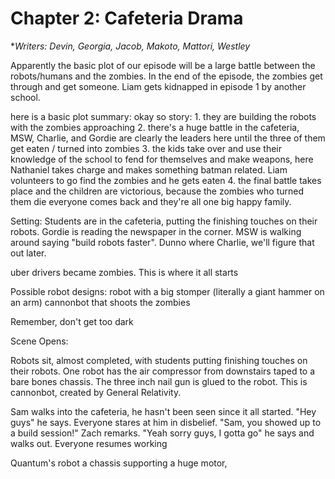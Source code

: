 # Chapter 2: Cafeteria Drama
**Writers: Devin, Georgia, Jacob, Makoto, Mattori, Westley*

Apparently the basic plot of our episode will be a large battle between the robots/humans and the zombies. In the end of the episode, the zombies get through and get someone.
Liam gets kidnapped in episode 1 by another school. 

here is a basic plot summary: okay so story: 1. they are building the robots with the zombies approaching 
2. there's a huge battle in the cafeteria, MSW, Charlie, and Gordie are clearly the leaders here until the three of them get eaten / turned into zombies 
3. the kids take over and use their knowledge of the school to fend for themselves and make weapons, here Nathaniel takes charge and makes something batman related. 
	Liam volunteers to go find the zombies and he gets eaten 
4. the final battle takes place and the children are victorious, because the zombies who turned them die everyone comes back and they're all one big happy family.

Setting:
Students are in the cafeteria, putting the finishing touches on their robots. Gordie is reading the newspaper in the corner. MSW is walking around saying "build robots faster".
Dunno where Charlie, we'll figure that out later.

uber drivers became zombies. This is where it all starts

Possible robot designs: 
robot with a big stomper (literally a giant hammer on an arm)
cannonbot that shoots the zombies

Remember, don't get too dark

Scene Opens:

Robots sit, almost completed, with students putting finishing touches on their robots. One robot has the air compressor from downstairs taped to a bare bones chassis. The three inch nail gun
is glued to the robot. This is cannonbot, created by General Relativity. 

Sam walks into the cafeteria, he hasn't been seen since it all started. "Hey guys" he says. Everyone stares at him in disbelief. "Sam, you showed up to a build session!" Zach remarks.
"Yeah sorry guys, I gotta go" he says and walks out. Everyone resumes working

Quantum's robot a chassis supporting a huge motor, 
